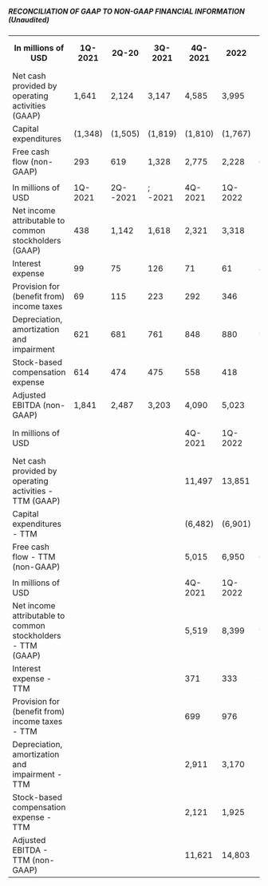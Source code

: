 ##### RECONCILIATION OF GAAP TO NON-GAAP FINANCIAL INFORMATION (Unaudited)


<table>
<tr>
<th>In millions of USD</th>
<th>1Q-2021</th>
<th>2Q-20</th>
<th>3Q-2021</th>
<th>4Q-2021</th>
<th>2022</th>
<th>2022</th>
<th>Q-2022</th>
<th>4Q-2022</th>
<th>Q-2023</th>
<th>2023</th>
<th>Q -2023</th>
<th>4Q-2023</th>
<th>1Q-2024</th>
<th>2Q- Q-2024</th>
<th>Q-2024</th>
</tr>
<tr>
<td>Net cash provided by operating activities (GAAP)</td>
<td>1,641</td>
<td>2,124</td>
<td>3,147</td>
<td>4,585</td>
<td>3,995</td>
<td>2,351</td>
<td>5,100</td>
<td>3,278</td>
<td>2,513</td>
<td>3,065</td>
<td>3,308</td>
<td>4,370</td>
<td>242</td>
<td>3,612</td>
<td>6,255</td>
</tr>
<tr>
<td>Capital expenditures</td>
<td>(1,348)</td>
<td>(1,505)</td>
<td>(1,819)</td>
<td>(1,810)</td>
<td>(1,767)</td>
<td>(1,730)</td>
<td>(1,803)</td>
<td>(1,858)</td>
<td>(2,072)</td>
<td>(2,060)</td>
<td>(2,460)</td>
<td>(2,306)</td>
<td>(2,773)</td>
<td>(2,270)</td>
<td>(3,513)</td>
</tr>
<tr>
<td>Free cash flow (non-GAAP)</td>
<td>293</td>
<td>619</td>
<td>1,328</td>
<td>2,775</td>
<td>2,228</td>
<td>621</td>
<td>3,297</td>
<td>1,420</td>
<td>441</td>
<td>1,005</td>
<td>848</td>
<td>2,064</td>
<td>(2,531)</td>
<td>1,342</td>
<td>2,742</td>
</tr>
<tr>
<td></td>
<td></td>
<td></td>
<td></td>
<td></td>
<td></td>
<td></td>
<td></td>
<td></td>
<td></td>
<td></td>
<td></td>
<td></td>
<td></td>
<td></td>
<td></td>
</tr>
<tr>
<td>In millions of USD</td>
<td>1Q-2021</td>
<td>2Q- -2021</td>
<td>; -2021</td>
<td>4Q-2021</td>
<td>1Q-2022</td>
<td>2022</td>
<td>-2022</td>
<td>4Q 2022</td>
<td>2023</td>
<td>2023</td>
<td>-2023</td>
<td>-2023</td>
<td>1Q-2024</td>
<td>2024</td>
<td>3Q -2024</td>
</tr>
<tr>
<td>Net income attributable to common stockholders (GAAP)</td>
<td>438</td>
<td>1,142</td>
<td>1,618</td>
<td>2,321</td>
<td>3,318</td>
<td>2,259</td>
<td>3,292</td>
<td>3,687</td>
<td>2,513</td>
<td>2,703</td>
<td>1,853</td>
<td>7,928</td>
<td>1,129</td>
<td>1,478</td>
<td>2,167</td>
</tr>
<tr>
<td>Interest expense</td>
<td>99</td>
<td>75</td>
<td>126</td>
<td>71</td>
<td>61</td>
<td>44</td>
<td>53</td>
<td>33</td>
<td>29</td>
<td>28</td>
<td>38</td>
<td>61</td>
<td>76</td>
<td>86</td>
<td>92</td>
</tr>
<tr>
<td>Provision for (benefit from) income taxes</td>
<td>69</td>
<td>115</td>
<td>223</td>
<td>292</td>
<td>346</td>
<td>205</td>
<td>305</td>
<td>276</td>
<td>261</td>
<td>323</td>
<td>167</td>
<td>(5,752)</td>
<td>409</td>
<td>393</td>
<td>601</td>
</tr>
<tr>
<td>Depreciation, amortization and impairment</td>
<td>621</td>
<td>681</td>
<td>761</td>
<td>848</td>
<td>880</td>
<td>922</td>
<td>956</td>
<td>989</td>
<td>1,046</td>
<td>1,154</td>
<td>1,235</td>
<td>1,232</td>
<td>1,246</td>
<td>1,278</td>
<td>1,348</td>
</tr>
<tr>
<td>Stock-based compensation expense</td>
<td>614</td>
<td>474</td>
<td>475</td>
<td>558</td>
<td>418</td>
<td>361</td>
<td>362</td>
<td>419</td>
<td>418</td>
<td>445</td>
<td>465</td>
<td>484</td>
<td>524</td>
<td>439</td>
<td>457</td>
</tr>
<tr>
<td>Adjusted EBITDA (non-GAAP)</td>
<td>1,841</td>
<td>2,487</td>
<td>3,203</td>
<td>4,090</td>
<td>5,023</td>
<td>3,791</td>
<td>4,968</td>
<td>5,404</td>
<td>4,267</td>
<td>4,653</td>
<td>3,758</td>
<td>3,953</td>
<td>3,384</td>
<td>3,674</td>
<td>4,665</td>
</tr>
<tr>
<td>In millions of USD</td>
<td></td>
<td></td>
<td></td>
<td>4Q-2021</td>
<td>1Q-2022</td>
<td>2Q-2022</td>
<td>-2022</td>
<td>Q-2022</td>
<td>1Q-2023</td>
<td>2Q- Q-2023</td>
<td>Q-2023</td>
<td>4Q-2023</td>
<td>1Q-2024</td>
<td>-2024</td>
<td>Q-2024</td>
</tr>
<tr>
<td>Net cash provided by operating activities - TTM (GAAP)</td>
<td></td>
<td></td>
<td></td>
<td>11,497</td>
<td>13,851</td>
<td>14,078</td>
<td>16,031</td>
<td>14,724</td>
<td>13,242</td>
<td>13,956</td>
<td>12,164</td>
<td>13,256</td>
<td>10,985</td>
<td>11,532</td>
<td>14,479</td>
</tr>
<tr>
<td>Capital expenditures - TTM</td>
<td></td>
<td></td>
<td></td>
<td>(6,482)</td>
<td>(6,901)</td>
<td>(7,126)</td>
<td>(7,110)</td>
<td>(7,158)</td>
<td>(7,463)</td>
<td>(7,793)</td>
<td>(8,450)</td>
<td>(8,898)</td>
<td>(9,599)</td>
<td>(9,809)</td>
<td>(10,862)</td>
</tr>
<tr>
<td>Free cash flow - TTM (non-GAAP)</td>
<td></td>
<td></td>
<td></td>
<td>5,015</td>
<td>6,950</td>
<td>6,952</td>
<td>8,921</td>
<td>7,566</td>
<td>5,779</td>
<td>6,163</td>
<td>3,714</td>
<td>4,358</td>
<td>1,386</td>
<td>1,723</td>
<td>3,617</td>
</tr>
<tr>
<td></td>
<td></td>
<td></td>
<td></td>
<td></td>
<td></td>
<td></td>
<td></td>
<td></td>
<td></td>
<td></td>
<td></td>
<td></td>
<td></td>
<td></td>
<td></td>
</tr>
<tr>
<td>In millions of USD</td>
<td></td>
<td></td>
<td></td>
<td>4Q-2021</td>
<td>1Q-2022</td>
<td>-2022</td>
<td>Q-2022</td>
<td>4Q-2022</td>
<td>1Q-2023</td>
<td>-2023</td>
<td>Q-2023</td>
<td>4Q-2023</td>
<td>1Q-2024</td>
<td>Q-2024</td>
<td>Q-2024</td>
</tr>
<tr>
<td>Net income attributable to common stockholders - TTM (GAAP)</td>
<td></td>
<td></td>
<td></td>
<td>5,519</td>
<td>8,399</td>
<td>9,516</td>
<td>11,190</td>
<td>12,556</td>
<td>11,751</td>
<td>12,195</td>
<td>10,756</td>
<td>14,997</td>
<td>13,613</td>
<td>12,388</td>
<td>12,702</td>
</tr>
<tr>
<td>Interest expense - TTM</td>
<td></td>
<td></td>
<td></td>
<td>371</td>
<td>333</td>
<td>302</td>
<td>229</td>
<td>191</td>
<td>159</td>
<td>143</td>
<td>128</td>
<td>156</td>
<td>203</td>
<td>261</td>
<td>315</td>
</tr>
<tr>
<td>Provision for (benefit from) income taxes - TTM</td>
<td></td>
<td></td>
<td></td>
<td>699</td>
<td>976</td>
<td>1,066</td>
<td>1,148</td>
<td>1,132</td>
<td>1,047</td>
<td>1,165</td>
<td>1,027</td>
<td>(5,001)</td>
<td>(4,853)</td>
<td>(4,783)</td>
<td>(4,349)</td>
</tr>
<tr>
<td>Depreciation, amortization and impairment - TTM</td>
<td></td>
<td></td>
<td></td>
<td>2,911</td>
<td>3,170</td>
<td>3,411</td>
<td>3,606</td>
<td>3,747</td>
<td>3,913</td>
<td>4,145</td>
<td>4,424</td>
<td>4,667</td>
<td>4,867</td>
<td>4,991</td>
<td>5,104</td>
</tr>
<tr>
<td>Stock-based compensation expense - TTM</td>
<td></td>
<td></td>
<td></td>
<td>2,121</td>
<td>1,925</td>
<td>1,812</td>
<td>1,699</td>
<td>1,560</td>
<td>1,560</td>
<td>1,644</td>
<td>1,747</td>
<td>1,812</td>
<td>1,918</td>
<td>1,912</td>
<td>1,904</td>
</tr>
<tr>
<td>Adjusted EBITDA - TTM (non-GAAP)</td>
<td></td>
<td></td>
<td></td>
<td>11,621</td>
<td>14,803</td>
<td>16,107</td>
<td>17,872</td>
<td>19,186</td>
<td>18,430</td>
<td>19,292</td>
<td>18,082</td>
<td>16,631</td>
<td>15,748</td>
<td>14,769</td>
<td>15,676</td>
</tr>
</table>


<!-- PageFooter="30 TTM = Trailing twelve months" -->
<!-- PageFooter="TESLA" -->
<!-- PageBreak -->